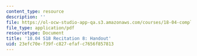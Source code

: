 ```yaml
---
content_type: resource
description: ''
file: https://ol-ocw-studio-app-qa.s3.amazonaws.com/courses/18-04-complex-variables-with-applications-spring-2018/23efc70ef39fc827efafc7656f857813_MIT18_04S18_Recit8-handout.pdf
file_type: application/pdf
resourcetype: Document
title: '18.04 S18 Recitation 8: Handout'
uid: 23efc70e-f39f-c827-efaf-c7656f857813
---
```

